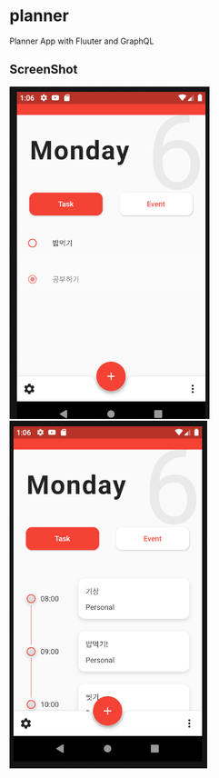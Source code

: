 # planner

Planner App with Fluuter and GraphQL

## ScreenShot

![task](./Images_for_Github/task.png)
![task](./Images_for_Github/event.png)

